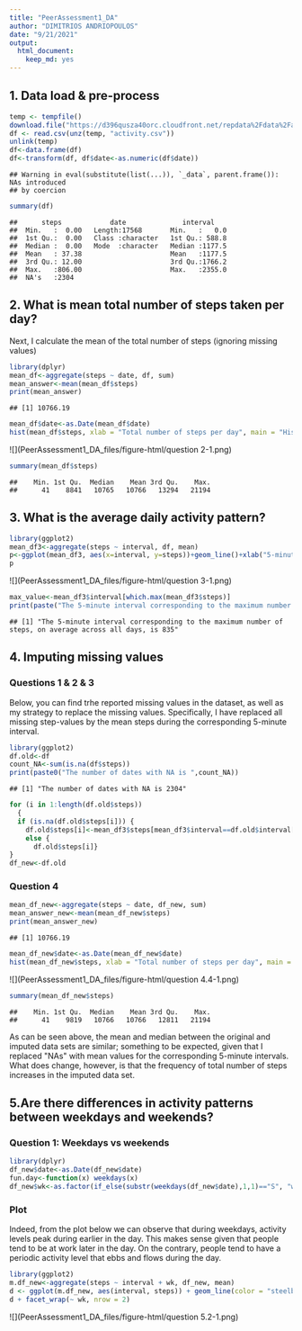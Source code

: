 ```yaml
---
title: "PeerAssessment1_DA"
author: "DIMITRIOS ANDRIOPOULOS"
date: "9/21/2021"
output: 
  html_document: 
    keep_md: yes
---
```




## 1. Data load & pre-process



```r
temp <- tempfile()
download.file("https://d396qusza40orc.cloudfront.net/repdata%2Fdata%2Factivity.zip",temp)
df <- read.csv(unz(temp, "activity.csv"))
unlink(temp)
df<-data.frame(df)
df<-transform(df, df$date<-as.numeric(df$date))
```

```
## Warning in eval(substitute(list(...)), `_data`, parent.frame()): NAs introduced
## by coercion
```

```r
summary(df)
```

```
##      steps            date              interval     
##  Min.   :  0.00   Length:17568       Min.   :   0.0  
##  1st Qu.:  0.00   Class :character   1st Qu.: 588.8  
##  Median :  0.00   Mode  :character   Median :1177.5  
##  Mean   : 37.38                      Mean   :1177.5  
##  3rd Qu.: 12.00                      3rd Qu.:1766.2  
##  Max.   :806.00                      Max.   :2355.0  
##  NA's   :2304
```

## 2. What is mean total number of steps taken per day?

Next, I calculate the mean of the total number of steps (ignoring missing values)


```r
library(dplyr)
mean_df<-aggregate(steps ~ date, df, sum)
mean_answer<-mean(mean_df$steps)
print(mean_answer)
```

```
## [1] 10766.19
```

```r
mean_df$date<-as.Date(mean_df$date)
hist(mean_df$steps, xlab = "Total number of steps per day", main = "Histogram of total number of steps taken each day")
```

![](PeerAssessment1_DA_files/figure-html/question 2-1.png)<!-- -->

```r
summary(mean_df$steps)
```

```
##    Min. 1st Qu.  Median    Mean 3rd Qu.    Max. 
##      41    8841   10765   10766   13294   21194
```

## 3. What is the average daily activity pattern?

```r
library(ggplot2)
mean_df3<-aggregate(steps ~ interval, df, mean)
p<-ggplot(mean_df3, aes(x=interval, y=steps))+geom_line()+xlab("5-minute interval (min)")+ylab("Average number of steps taken (# of steps)")
p
```

![](PeerAssessment1_DA_files/figure-html/question 3-1.png)<!-- -->

```r
max_value<-mean_df3$interval[which.max(mean_df3$steps)]
print(paste("The 5-minute interval corresponding to the maximum number of steps, on average across all days, is", max_value))
```

```
## [1] "The 5-minute interval corresponding to the maximum number of steps, on average across all days, is 835"
```

## 4. Imputing missing values
### Questions 1 & 2 & 3
Below, you can find trhe reported missing values in the dataset, as well as my strategy to replace the missing values. Specifically, I have replaced all missing step-values by the mean steps during the corresponding 5-minute interval.

```r
library(ggplot2)
df.old<-df
count_NA<-sum(is.na(df$steps))
print(paste0("The number of dates with NA is ",count_NA))
```

```
## [1] "The number of dates with NA is 2304"
```

```r
for (i in 1:length(df.old$steps)) 
  {
  if (is.na(df.old$steps[i])) {
    df.old$steps[i]<-mean_df3$steps[mean_df3$interval==df.old$interval[i]]}
    else {
      df.old$steps[i]}
}
df_new<-df.old
```
### Question 4

```r
mean_df_new<-aggregate(steps ~ date, df_new, sum)
mean_answer_new<-mean(mean_df_new$steps)
print(mean_answer_new)
```

```
## [1] 10766.19
```

```r
mean_df_new$date<-as.Date(mean_df_new$date)
hist(mean_df_new$steps, xlab = "Total number of steps per day", main = "Histogram of total number of steps taken each day (NA replaced)")
```

![](PeerAssessment1_DA_files/figure-html/question 4.4-1.png)<!-- -->

```r
summary(mean_df_new$steps)
```

```
##    Min. 1st Qu.  Median    Mean 3rd Qu.    Max. 
##      41    9819   10766   10766   12811   21194
```
As can be seen above, the mean and median between the original and imputed data sets are similar; something to be expected, given that I replaced "NAs" with mean values for the corresponding 5-minute intervals. What does change, however, is that the frequency of total number of steps increases in the imputed data set. 

## 5.Are there differences in activity patterns between weekdays and weekends?
### Question 1: Weekdays vs weekends

```r
library(dplyr)
df_new$date<-as.Date(df_new$date)
fun.day<-function(x) weekdays(x)
df_new$wk<-as.factor(if_else(substr(weekdays(df_new$date),1,1)=="S", "weekend","weekday"))
```

### Plot 
Indeed, from the plot below we can observe that during weekdays, activity levels peak during earlier in the day. This makes sense given that people tend to be at work later in the day. On the contrary, people tend to have a periodic activity level that ebbs and flows during the day.


```r
library(ggplot2)
m.df_new<-aggregate(steps ~ interval + wk, df_new, mean)
d <- ggplot(m.df_new, aes(interval, steps)) + geom_line(color = "steelblue", size = 0.5) + theme(aspect.ratio = 1)
d + facet_wrap(~ wk, nrow = 2)
```

![](PeerAssessment1_DA_files/figure-html/question 5.2-1.png)<!-- -->
